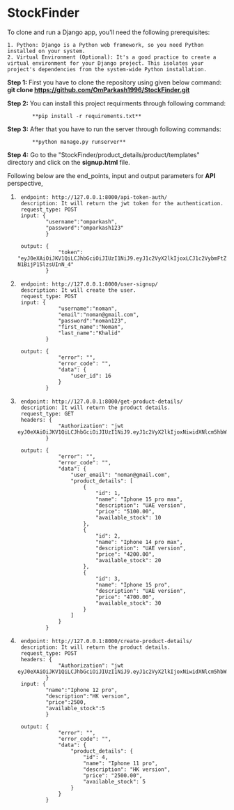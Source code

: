 # StockFinder
To clone and run a Django app, you'll need the following prerequisites:

    1. Python: Django is a Python web framework, so you need Python installed on your system. 
    2. Virtual Environment (Optional): It's a good practice to create a virtual environment for your Django project. This isolates your project's dependencies from the system-wide Python installation.
    
**Step 1:** First you have to clone the repository using given below command:
            **git clone https://github.com/OmParkash1996/StockFinder.git**

**Step 2:** You can install this project requirments through following command:

            **pip install -r requirements.txt**

**Step 3:** After that you have to run the server through following commands:

            **python manage.py runserver**

**Step 4:** Go to the "StockFinder/product_details/product/templates" directory and click on the **signup.html** file.

Following below are the end_points, input and output parameters for **API** perspective,
   
1.      endpoint: http://127.0.0.1:8000/api-token-auth/
        description: It will return the jwt token for the authentication.
        request_type: POST
        input: {
                "username":"omparkash",
                "password":"omparkash123"
                }

        output: {
                    "token": "eyJ0eXAiOiJKV1QiLCJhbGciOiJIUzI1NiJ9.eyJ1c2VyX2lkIjoxLCJ1c2VybmFtZSI6Im9tcGFya2FzaCIsImV4cCI6MTY5ODAzNjIwNiwiZW1haWwiOiIifQ.5xitedM3b8LONFuhmx9rh0sWo-N1BijP15lzsUInN_4"
                }

2.      endpoint: http://127.0.0.1:8000/user-signup/
        description: It will create the user.
        request_type: POST
        input: {
                    "username":"noman",
                    "email":"noman@gmail.com",
                    "password":"noman123",
                    "first_name":"Noman",
                    "last_name":"Khalid"
                }

        output: {
                    "error": "",
                    "error_code": "",
                    "data": {
                        "user_id": 16
                    }
                }

3.      endpoint: http://127.0.0.1:8000/get-product-details/
        description: It will return the product details.
        request_type: GET
        headers: {
                    "Authorization": "jwt eyJ0eXAiOiJKV1QiLCJhbGciOiJIUzI1NiJ9.eyJ1c2VyX2lkIjoxNiwidXNlcm5hbWUiOiJub21hbiIsImV4cCI6MTY5ODAzNjg5MiwiZW1haWwiOiJub21hbkBnbWFpbC5jb20ifQ.ICTQQhqESddtfXPCYqnpcuS4h5qTMqcJ1QCu3s2g2ZY"
                }
                
        output: {
                    "error": "",
                    "error_code": "",
                    "data": {
                        "user_email": "noman@gmail.com",
                        "product_details": [
                            {
                                "id": 1,
                                "name": "Iphone 15 pro max",
                                "description": "UAE version",
                                "price": "5100.00",
                                "available_stock": 10
                            },
                            {
                                "id": 2,
                                "name": "Iphone 14 pro max",
                                "description": "UAE version",
                                "price": "4200.00",
                                "available_stock": 20
                            },
                            {
                                "id": 3,
                                "name": "Iphone 15 pro",
                                "description": "UAE version",
                                "price": "4700.00",
                                "available_stock": 30
                            }
                        ]
                    }
                }

4.      endpoint: http://127.0.0.1:8000/create-product-details/
        description: It will return the product details.
        request_type: POST
        headers: {
                    "Authorization": "jwt eyJ0eXAiOiJKV1QiLCJhbGciOiJIUzI1NiJ9.eyJ1c2VyX2lkIjoxNiwidXNlcm5hbWUiOiJub21hbiIsImV4cCI6MTY5ODAzNjg5MiwiZW1haWwiOiJub21hbkBnbWFpbC5jb20ifQ.ICTQQhqESddtfXPCYqnpcuS4h5qTMqcJ1QCu3s2g2ZY"
                }
        input: {
                "name":"Iphone 12 pro",
                "description":"HK version",
                "price":2500,
                "available_stock":5
                }
                
        output: {
                    "error": "",
                    "error_code": "",
                    "data": {
                        "product_details": {
                            "id": 4,
                            "name": "Iphone 11 pro",
                            "description": "HK version",
                            "price": "2500.00",
                            "available_stock": 5
                        }
                    }
                }
